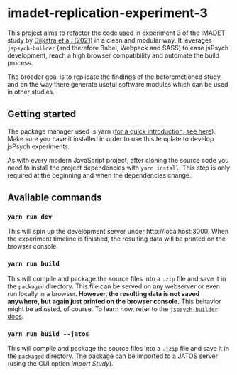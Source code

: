 # imadet-replication-experiment-3

This project aims to refactor the code used in experiment 3 of the IMADET study by [Dijkstra et al. (2021)][3] in a clean and modular way. It leverages `jspsych-builder` (and therefore Babel, Webpack and SASS) to ease jsPsych development, reach a high browser compatibility and automate the build process.

The broader goal is to replicate the findings of the beforemetioned study, and on the way there generate useful software modules which can be used in other studies.

## Getting started

The package manager used is yarn ([for a quick introduction, see here][1]). Make sure you have it installed in order to use this template to develop jsPsych experiments.

As with every modern JavaScript project, after cloning the source code you need to install the project dependencies with `yarn install`. This step is only required at the beginning and when the dependencies change.

## Available commands

### `yarn run dev`

This will spin up the development server under http://localhost:3000. When the experiment timeline is finished, the resulting data will be printed on the browser console.

### `yarn run build`

This will compile and package the source files into a `.zip` file and save it in the `packaged` directory. This file can be served on any webserver or even run locally in a browser. **However, the resulting data is not saved anywhere, but again just printed on the browser console.** This behavior might be adjusted, of course. To learn how, refer to the [`jspsych-builder` docs][2].

### `yarn run build --jatos`

This will compile and package the source files into a `.jzip` file and save it in the `packaged` directory. The package can be imported to a JATOS server (using the GUI option _Import Study_).

[1]: https://yarnpkg.com/getting-started
[2]: https://github.com/bjoluc/jspsych-builder
[3]: https://doi.org/10.1016/j.cognition.2021.104719